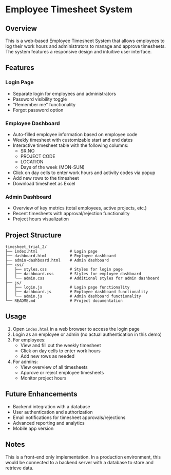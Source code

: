 # Employee Timesheet System

## Overview
This is a web-based Employee Timesheet System that allows employees to log their work hours and administrators to manage and approve timesheets. The system features a responsive design and intuitive user interface.

## Features

### Login Page
- Separate login for employees and administrators
- Password visibility toggle
- "Remember me" functionality
- Forgot password option

### Employee Dashboard
- Auto-filled employee information based on employee code
- Weekly timesheet with customizable start and end dates
- Interactive timesheet table with the following columns:
  - SR.NO
  - PROJECT CODE
  - LOCATION
  - Days of the week (MON-SUN)
- Click on day cells to enter work hours and activity codes via popup
- Add new rows to the timesheet
- Download timesheet as Excel

### Admin Dashboard
- Overview of key metrics (total employees, active projects, etc.)
- Recent timesheets with approval/rejection functionality
- Project hours visualization

## Project Structure

```
timesheet_trial_2/
├── index.html              # Login page
├── dashboard.html          # Employee dashboard
├── admin-dashboard.html    # Admin dashboard
├── css/
│   ├── styles.css          # Styles for login page
│   ├── dashboard.css       # Styles for employee dashboard
│   └── admin.css           # Additional styles for admin dashboard
├── js/
│   ├── login.js            # Login page functionality
│   ├── dashboard.js        # Employee dashboard functionality
│   └── admin.js            # Admin dashboard functionality
└── README.md               # Project documentation
```

## Usage

1. Open `index.html` in a web browser to access the login page
2. Login as an employee or admin (no actual authentication in this demo)
3. For employees:
   - View and fill out the weekly timesheet
   - Click on day cells to enter work hours
   - Add new rows as needed
4. For admins:
   - View overview of all timesheets
   - Approve or reject employee timesheets
   - Monitor project hours

## Future Enhancements

- Backend integration with a database
- User authentication and authorization
- Email notifications for timesheet approvals/rejections
- Advanced reporting and analytics
- Mobile app version

## Notes

This is a front-end only implementation. In a production environment, this would be connected to a backend server with a database to store and retrieve data.